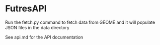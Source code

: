 # FutresAPI

Run the fetch.py command to fetch data from GEOME and it will populate
JSON files in the data directory

See api.md for the API documentation
